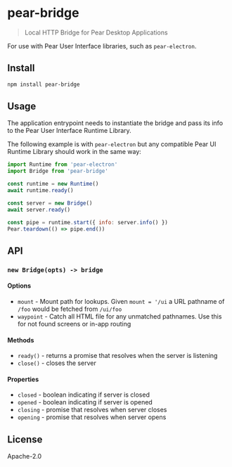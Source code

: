 # pear-bridge

> Local HTTP Bridge for Pear Desktop Applications

For use with Pear User Interface libraries, such as `pear-electron`.

## Install

```sh
npm install pear-bridge
```

## Usage

The application entrypoint needs to instantiate the bridge and pass its info to the Pear User Interface Runtime Library.

The following example is with `pear-electron` but any compatible Pear UI Runtime Library should work in the same way:

```js
import Runtime from 'pear-electron'
import Bridge from 'pear-bridge'

const runtime = new Runtime()
await runtime.ready()

const server = new Bridge()
await server.ready()

const pipe = runtime.start({ info: server.info() })
Pear.teardown(() => pipe.end())
```


## API

### `new Bridge(opts) -> bridge`

#### Options

* `mount` - Mount path for lookups. Given `mount = '/ui` a URL pathname of `/foo` would be fetched from `/ui/foo`
* `waypoint` - Catch all HTML file for any unmatched pathnames. Use this for not found screens or in-app routing

#### Methods

* `ready()` - returns a promise that resolves when the server is listening
* `close()` - closes the server

#### Properties

* `closed` - boolean indicating if server is closed
* `opened` - boolean indicating if server is opened
* `closing` - promise that resolves when server closes
* `opening` - promise that resolves when server opens

## License

Apache-2.0
